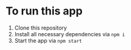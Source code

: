 # To run this app

1. Clone this repository
2. Install all necessary dependencies via ```npm i```
3. Start the app via ```npm start```
